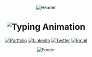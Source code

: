 <div align="center">
  
  ![Header](https://capsule-render.vercel.app/api?type=waving&color=gradient&height=200&section=header&text=Navod%20Wijesooriya&fontSize=60&fontAlignY=35&animation=fadeIn&desc=Full%20Stack%20Developer&descAlignY=60)

</div>

<h1 align="center">
  <img src="https://readme-typing-svg.herokuapp.com?font=Fira+Code&weight=600&size=26&pause=1000&color=38BCF7&center=true&vCenter=true&width=500&lines=Building+Digital+Experiences;Clean+Code+Enthusiast;Problem+Solver;Continuous+Learner" alt="Typing Animation" />
</h1>

<div align="center">
  
  [![Portfolio](https://img.shields.io/badge/-Portfolio-38BCF7?style=for-the-badge&logo=react&logoColor=white)](https://navodwijesooriya.me)
[![LinkedIn](https://img.shields.io/badge/-LinkedIn-0A66C2?style=for-the-badge&logo=linkedin&logoColor=white)]([https://linkedin.com/in/navodwijesooriya](https://www.linkedin.com/in/navod-wijesooriya/))  
[![Twitter](https://img.shields.io/badge/-Twitter-1DA1F2?style=for-the-badge&logo=twitter&logoColor=white)](https://[twitter.com/yourhandle](https://x.com/NavodWijesoriya))
  [![Email](https://img.shields.io/badge/-Email-EA4335?style=for-the-badge&logo=gmail&logoColor=white)](mailto:navodtwijesooriya@gmail.com)

</div>


<div align="center">
  
  ![Footer](https://capsule-render.vercel.app/api?type=waving&color=gradient&height=100&section=footer&animation=fadeIn)

</div>
